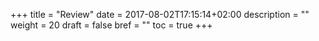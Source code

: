 +++
title = "Review"
date = 2017-08-02T17:15:14+02:00
description = ""
weight = 20
draft = false
bref = ""
toc = true
+++
